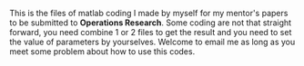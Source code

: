 This is the files of matlab coding I made by myself for my mentor's papers to be submitted to **Operations Research**.
Some coding are not that straight forward, you need combine 1 or 2 files to get the result and you need to set the value of parameters by yourselves.
Welcome to email me as long as you meet some problem about how to use this codes.
